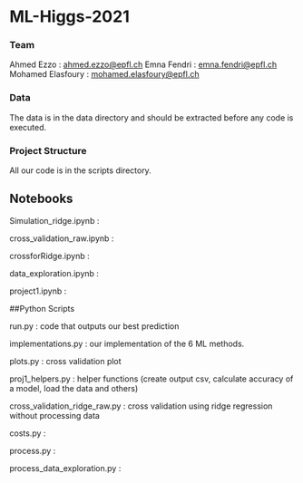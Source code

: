 # ML-Higgs-2021

### Team 
Ahmed Ezzo : ahmed.ezzo@epfl.ch
Emna Fendri : emna.fendri@epfl.ch
Mohamed Elasfoury : mohamed.elasfoury@epfl.ch

### Data
The data is in the data directory and should be extracted before any code is executed.

### Project Structure

All our code is in the scripts directory.

## Notebooks

Simulation_ridge.ipynb : 

cross_validation_raw.ipynb : 

crossforRidge.ipynb : 

data_exploration.ipynb : 

project1.ipynb : 

##Python Scripts

run.py : code that outputs our best prediction

implementations.py : our implementation of the 6 ML methods.

plots.py : cross validation plot

proj1_helpers.py : helper functions (create output csv, calculate accuracy of a model, load the data and others)  

cross_validation_ridge_raw.py : cross validation using ridge regression without processing data

costs.py : 

process.py : 

process_data_exploration.py : 




